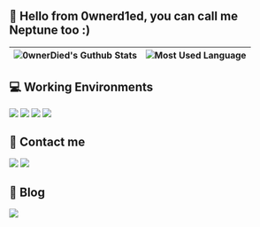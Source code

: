 ## 👋 Hello from 0wnerd1ed, you can call me Neptune too :)

|  ![0wnerDied's Guthub Stats](https://github-readme-stats.vercel.app/api?username=0wnerdied&include_all_commits=true&show_icons=true&hide_border=true) | ![Most Used Language](https://github-readme-stats-three-snowy-60.vercel.app/api/top-langs/?username=0wnerdied&layout=compact&hide_border=true) |
| ------------- | ------------- |

## 💻 Working Environments
[![](https://img.shields.io/badge/Windows%2011-0078d4?style=for-the-badge&logo=windows11&logoColor=white)](https://www.microsoft.com/windows) [![](https://img.shields.io/badge/macOS%20Sequoia-black?style=for-the-badge&logo=apple&logoColor=white)](https://en.wikipedia.org/wiki/MacOS_Sequoia) [![](https://img.shields.io/badge/Arch%20Linux-1793D1?style=for-the-badge&logo=arch-linux&logoColor=white)](https://archlinux.org/) [![](https://img.shields.io/badge/Ubuntu%2022.04-orange?style=for-the-badge&logo=ubuntu&logoColor=white)](https://releases.ubuntu.com/jammy/)

## 📧 Contact me
[![](https://img.shields.io/badge/Gmail-EA4335?style=for-the-badge&logo=gmail&logoColor=white)](mailto:z1281552865@gmail.com) [![](https://img.shields.io/badge/Outlook-0078D4?style=for-the-badge&logo=microsoftoutlook&logoColor=white)](mailto:atndko@outlook.sg)

## 📝 Blog
[![](https://img.shields.io/badge/blog-0E83CD?style=for-the-badge&logo=hexo&logoColor=white)](https://0b1t.tech)
